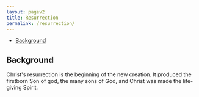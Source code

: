 ```yaml
---
layout: pagev2
title: Resurrection
permalink: /resurrection/
---
```

- [Background](#background)

## Background

Christ's resurrection is the beginning of the new creation. It produced the firstborn Son of god, the many sons of God, and Christ was made the life-giving Spirit.